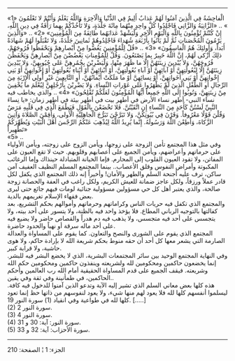 ------------------------------------------------------------------------

الْفاحِشَةُ فِي الَّذِينَ آمَنُوا لَهُمْ عَذابٌ أَلِيمٌ فِي الدُّنْيا وَالْآخِرَةِ وَاللَّهُ يَعْلَمُ وَأَنْتُمْ
لا تَعْلَمُونَ «1» » .. «الزَّانِيَةُ وَالزَّانِي فَاجْلِدُوا كُلَّ واحِدٍ مِنْهُما مِائَةَ جَلْدَةٍ، وَلا
تَأْخُذْكُمْ بِهِما رَأْفَةٌ فِي دِينِ اللَّهِ، إِنْ كُنْتُمْ تُؤْمِنُونَ بِاللَّهِ وَالْيَوْمِ الْآخِرِ وَلْيَشْهَدْ
عَذابَهُما طائِفَةٌ مِنَ الْمُؤْمِنِينَ» «2» .. «وَالَّذِينَ يَرْمُونَ الْمُحْصَناتِ ثُمَّ لَمْ يَأْتُوا
بِأَرْبَعَةِ شُهَداءَ فَاجْلِدُوهُمْ ثَمانِينَ جَلْدَةً، وَلا تَقْبَلُوا لَهُمْ شَهادَةً أَبَداً، وَأُولئِكَ هُمُ
الْفاسِقُونَ» «3» .. «قُلْ لِلْمُؤْمِنِينَ يَغُضُّوا مِنْ أَبْصارِهِمْ وَيَحْفَظُوا فُرُوجَهُمْ، ذلِكَ أَزْكى
لَهُمْ، إِنَّ اللَّهَ خَبِيرٌ بِما يَصْنَعُونَ. وَقُلْ لِلْمُؤْمِناتِ يَغْضُضْنَ مِنْ أَبْصارِهِنَّ وَيَحْفَظْنَ
فُرُوجَهُنَّ، وَلا يُبْدِينَ زِينَتَهُنَّ إِلَّا ما ظَهَرَ مِنْها، وَلْيَضْرِبْنَ بِخُمُرِهِنَّ عَلى جُيُوبِهِنَّ، وَلا
يُبْدِينَ زِينَتَهُنَّ إِلَّا لِبُعُولَتِهِنَّ أَوْ آبائِهِنَّ أَوْ آباءِ بُعُولَتِهِنَّ، أَوْ أَبْنائِهِنَّ أَوْ أَبْناءِ
بُعُولَتِهِنَّ أَوْ إِخْوانِهِنَّ أَوْ بَنِي إِخْوانِهِنَّ أَوْ بَنِي أَخَواتِهِنَّ، أَوْ نِسائِهِنَّ أَوْ ما مَلَكَتْ
أَيْمانُهُنَّ، أَوِ التَّابِعِينَ غَيْرِ أُولِي الْإِرْبَةِ مِنَ الرِّجالِ أَوِ الطِّفْلِ الَّذِينَ لَمْ يَظْهَرُوا
عَلى عَوْراتِ النِّساءِ. وَلا يَضْرِبْنَ بِأَرْجُلِهِنَّ لِيُعْلَمَ ما يُخْفِينَ مِنْ زِينَتِهِنَّ، وَتُوبُوا إِلَى
اللَّهِ جَمِيعاً أَيُّهَا الْمُؤْمِنُونَ لَعَلَّكُمْ تُفْلِحُونَ» «4» .. والذي يخاطب فيه نساء
النبي- أطهر نساء الأرض في أطهر بيت في أطهر بيئة في أطهر زمان: «يا نِساءَ
النَّبِيِّ لَسْتُنَّ كَأَحَدٍ مِنَ النِّساءِ إِنِ اتَّقَيْتُنَّ. فَلا تَخْضَعْنَ بِالْقَوْلِ فَيَطْمَعَ الَّذِي فِي قَلْبِهِ
مَرَضٌ وَقُلْنَ قَوْلًا مَعْرُوفاً. وَقَرْنَ فِي بُيُوتِكُنَّ، وَلا تَبَرَّجْنَ تَبَرُّجَ الْجاهِلِيَّةِ الْأُولى،
وَأَقِمْنَ الصَّلاةَ وَآتِينَ الزَّكاةَ، وَأَطِعْنَ اللَّهَ وَرَسُولَهُ. إِنَّما يُرِيدُ اللَّهُ لِيُذْهِبَ عَنْكُمُ
الرِّجْسَ أَهْلَ الْبَيْتِ وَيُطَهِّرَكُمْ تَطْهِيراً»  
«5» ..  
وفي مثل هذا المجتمع تأمن الزوجة على زوجها، ويأمن الزوج على زوجته، ويأمن
الأولياء على حرماتهم وأعراضهم، ويأمن الجميع على أعصابهم وقلوبهم. حيث لا
تقع العيون على المفاتن، ولا تقود العيون القلوب إلى المحارم. فإما الخيانة
المتبادلة حينذاك وإما الرغائب المكبوتة وأمراض النفوس وقلق الأعصاب..
بينما المجتمع المسلم النظيف العفيف آمن ساكن، ترف عليه أجنحة السلم والطهر
والأمان! وأخيراً إنه ذلك المجتمع الذي يكفل لكل قادر عملاً ورزقاً، ولكل عاجز
ضمانة للعيش الكريم، ولكل راغب في العفة والحصانة زوجة صالحة، والذي يعتبر
أهل كل حي مسؤولين مسؤولية جنائية لومات فيهم جائع حتى ليرى بعض فقهاء
الإسلام تغريمهم بالدية.  
والمجتمع الذي تكفل فيه حريات الناس وكراماتهم وحرماتهم وأموالهم بحكم
التشريع، بعد كفالتها بالتوجيه الرباني المطاع. فلا يؤخذ واحد فيه بالظنة،
ولا يتسور على أحد بيته، ولا يتجسس على أحد فيه متجسس، ولا يذهب فيه دم
هدراً والقصاص حاضر ولا يضيع فيه على أحد ماله سرقة أو نهباً والحدود
حاضرة.  
المجتمع الذي يقوم على الشورى والنصح والتعاون. كما يقوم على المساواة
والعدالة الصارمة التي يشعر معها كل أحد أن حقه منوط بحكم شريعة الله لا
بإرادة حاكم، ولا هوى حاشية، ولا قرابة كبير.  
وفي النهاية المجتمع الوحيد بين سائر المجتمعات البشرية، الذي لا يخضع
البشر فيه للبشر. إنما يخضعون حاكمين ومحكومين لله ولشريعته وينفذون حاكمين
ومحكومين حكم الله وشريعته. فيقف الجميع على قدم المساواة الحقيقية أمام
الله رب العالمين وأحكم الحاكمين، في طمأنينة وفي ثقة وفي يقين..  
هذه كلها بعض معاني السلم الذي تشير إليه الآية وتدعو الذين آمنوا للدخول
فيه كافة. ليسلموا أنفسهم كلها لله فلا يعود لهم منها شيء، ولا يعود
لنفوسهم من ذاتها حظ إنما تعود كلها لله في طواعية وفي انقياد (1) سورة
النور 19. \[.....\]  
(2) سورة النور 2.  
(3) سورة النور 4.  
(4) سورة النور: آية: 30 و 31.  
(5) سورة الأحزاب: آية: 32 و 33.

------------------------------------------------------------------------

الجزء: 1 ¦ الصفحة: 210

